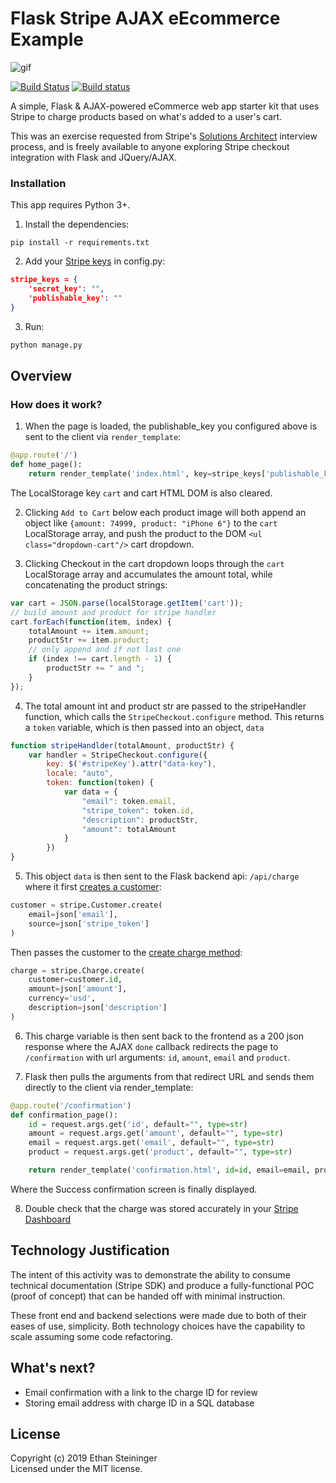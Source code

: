 # Flask Stripe AJAX eEcommerce Example

![gif](https://i.imgur.com/jvwrlKd.gif)

[![Build Status](http://img.shields.io/travis/shama/gaze.svg)](https://travis-ci.org/shama/gaze) [![Build status](https://ci.appveyor.com/api/projects/status/vtx65w9eg511tgo4)](https://ci.appveyor.com/project/shama/gaze)

A simple, Flask & AJAX-powered eCommerce web app starter kit that uses Stripe to charge products based on what's added to a user's cart.

This was an exercise requested from Stripe's [Solutions Architect](https://stripe.com/jobs/listing/solutions-architect/1156461) interview process, and is freely available to anyone exploring Stripe checkout integration with Flask and JQuery/AJAX.

### Installation

This app requires Python 3+.

1. Install the dependencies:

```shell
pip install -r requirements.txt
```

2. Add your [Stripe keys](https://stripe.com/docs/testing) in config.py:

``` json
stripe_keys = {
    'secret_key': "",
    'publishable_key': ""
}
```

3. Run:

```python
python manage.py
```

## Overview

### How does it work?

1. When the page is loaded, the publishable_key you configured above is sent to the client via `render_template`:
``` python
@app.route('/')
def home_page():
    return render_template('index.html', key=stripe_keys['publishable_key'])
```
The LocalStorage key `cart` and cart HTML DOM is also cleared.

2. Clicking `Add to Cart` below each product image will both append an object like `{amount: 74999, product: "iPhone 6"}` to the `cart` LocalStorage array, and push the product to the DOM `<ul class="dropdown-cart"/>` cart dropdown.

3. Clicking Checkout in the cart dropdown loops through the `cart` LocalStorage array and accumulates the amount total, while concatenating the product strings:

``` javascript
var cart = JSON.parse(localStorage.getItem('cart'));
// build amount and product for stripe handler
cart.forEach(function(item, index) {
    totalAmount += item.amount;
    productStr += item.product;
    // only append and if not last one
    if (index !== cart.length - 1) {
        productStr += " and ";
    }
});
```
4. The total amount int and product str are passed to the stripeHandler function, which calls the `StripeCheckout.configure` method. This returns a `token` variable, which is then passed into an object, `data`

``` javascript
function stripeHandlder(totalAmount, productStr) {
    var handler = StripeCheckout.configure({
        key: $('#stripeKey').attr("data-key"),
        locale: "auto",
        token: function(token) {
            var data = {
                "email": token.email,
                "stripe_token": token.id,
                "description": productStr,
                "amount": totalAmount
            }
        })
}
```

5. This object `data` is then sent to the Flask backend api: `/api/charge` where it first [creates a customer](https://stripe.com/docs/api/customers/create):

``` python
customer = stripe.Customer.create(
    email=json['email'],
    source=json['stripe_token']
)
```
Then passes the customer to the [create charge method](https://stripe.com/docs/api/charges/create):

``` python
charge = stripe.Charge.create(
    customer=customer.id,
    amount=json['amount'],
    currency='usd',
    description=json['description']
)
```

6. This charge variable is then sent back to the frontend as a 200 json response where the AJAX `done` callback redirects the page to `/confirmation` with url arguments: `id`, `amount`, `email` and `product`.

7. Flask then pulls the arguments from that redirect URL and sends them directly to the client via render_template:

``` python
@app.route('/confirmation')
def confirmation_page():
    id = request.args.get('id', default="", type=str)
    amount = request.args.get('amount', default="", type=str)
    email = request.args.get('email', default="", type=str)
    product = request.args.get('product', default="", type=str)

    return render_template('confirmation.html', id=id, email=email, product=product, amount=amount)
```

Where the Success confirmation screen is finally displayed.

8. Double check that the charge was stored accurately in your [Stripe Dashboard](https://dashboard.stripe.com/test/payments)


## Technology Justification

The intent of this activity was to demonstrate the ability to consume technical documentation (Stripe SDK) and produce a fully-functional POC (proof of concept) that can be handed off with minimal instruction.

These front end and backend selections were made due to both of their eases of use, simplicity. Both technology choices have the capability to scale assuming some code refactoring.

## What's next?

* Email confirmation with a link to the charge ID for review
* Storing email address with charge ID in a SQL database


## License
Copyright (c) 2019 Ethan Steininger  
Licensed under the MIT license.
